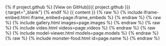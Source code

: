 {% if project.github %}
  [View on GitHub]({{ project.github }}){:target="_blank"}
{% endif %}
{{ content }}
{% raw %}
{% include iframe-embed.html iframe_embed=page.iframe_embeds %}
{% endraw %}
{% raw %}
{% include gallery.html images=page.images %}
{% endraw %}
{% raw %}
{% include video.html videos=page.videos %}
{% endraw %}
{% raw %}
{% include model-viewer.html models=page.models %}
{% endraw %}
{% raw %}
{% include monster-food.html id=page.name %}
{% endraw %}
